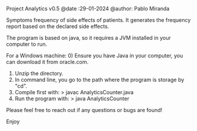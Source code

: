 Project Analytics v0.5
@date :29-01-2024
@author: Pablo Miranda

Symptoms frequency of side effects of patients.
It generates the frequency report based on the declared side effects.

The program is based on java, so it requires a JVM installed in your computer to run.

For a Windows machine:
0) Ensure you have Java in your computer, you can download it from oracle.com.
1) Unzip the directory.
2) In command line, you go to the path where the program is storage by "cd".
3) Compile first with: > javac AnalyticsCounter.java
4) Run the program with: > java AnalyticsCounter

Please feel free to reach out if any questions or bugs are found!

Enjoy

